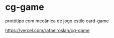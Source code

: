 # cg-game
protótipo com mecânica de jogo estilo card-game


https://vercel.com/rafaelroslan/cg-game

